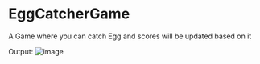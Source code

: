 # EggCatcherGame
A Game where you can catch Egg and scores will be updated based on it



Output:
![image](https://github.com/user-attachments/assets/3bb68e6b-c330-442b-8ea2-5d9d041e89f4)

